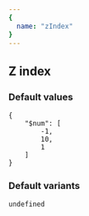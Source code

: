 ```yaml
---
{
  name: "zIndex"
}
---
```


## Z index

### Default values
<!-- defaults.values.start -->
```
{
    "$num": [
        -1,
        10,
        1
    ]
}
```
<!-- defaults.values.end -->


### Default variants
<!-- defaults.variants.start -->
```
undefined
```
<!-- defaults.variants.end -->
